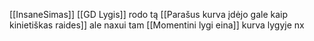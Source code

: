 [[InsaneSimas]] [[GD Lygis]] rodo tą [[Parašus kurva įdėjo gale kaip kinietiškas raides]] ale naxui tam [[Momentini lygi eina]] kurva lygyje nx